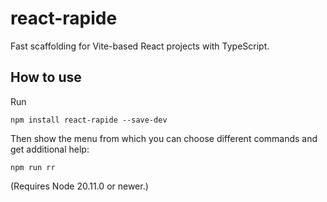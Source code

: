 # react-rapide
Fast scaffolding for Vite-based React projects with TypeScript.

## How to use
Run

```
npm install react-rapide --save-dev
```

Then show the menu from which you can choose different commands and get additional help:

```
npm run rr
```

(Requires Node 20.11.0 or newer.)